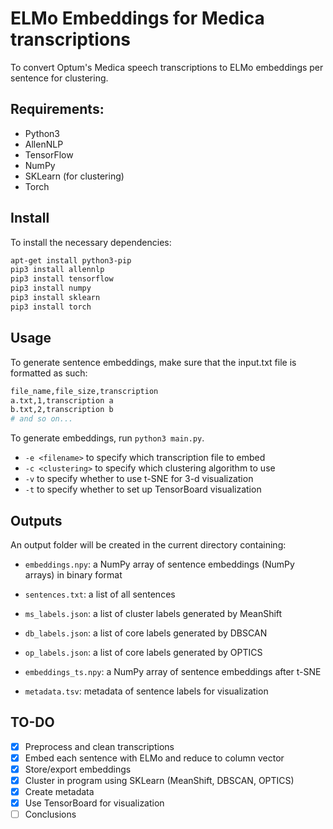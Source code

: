 # ELMo Embeddings for Medica transcriptions
To convert Optum's Medica speech transcriptions to ELMo embeddings per sentence for clustering.

## Requirements:
 * Python3
 * AllenNLP
 * TensorFlow
 * NumPy
 * SKLearn (for clustering)
 * Torch

## Install
To install the necessary dependencies:

```bash
apt-get install python3-pip
pip3 install allennlp
pip3 install tensorflow
pip3 install numpy
pip3 install sklearn
pip3 install torch
```

## Usage
To generate sentence embeddings, make sure that the input.txt file is formatted as such:

```bash
file_name,file_size,transcription
a.txt,1,transcription a
b.txt,2,transcription b
# and so on...
```

To generate embeddings, run `python3 main.py`.
 * `-e <filename>` to specify which transcription file to embed
 * `-c <clustering>` to specify which clustering algorithm to use
 * `-v` to specify whether to use t-SNE for 3-d visualization
 * `-t` to specify whether to set up TensorBoard visualization


## Outputs
An output folder will be created in the current directory containing:
 * `embeddings.npy`: a NumPy array of sentence embeddings (NumPy arrays) in binary format
 * `sentences.txt`: a list of all sentences

 * `ms_labels.json`: a list of cluster labels generated by MeanShift
 * `db_labels.json`: a list of core labels generated by DBSCAN
 * `op_labels.json`: a list of core labels generated by OPTICS
 * `embeddings_ts.npy`: a NumPy array of sentence embeddings after t-SNE

 * `metadata.tsv`: metadata of sentence labels for visualization


## TO-DO
 - [x] Preprocess and clean transcriptions
 - [x] Embed each sentence with ELMo and reduce to column vector
 - [x] Store/export embeddings
 - [x] Cluster in program using SKLearn (MeanShift, DBSCAN, OPTICS)
 - [x] Create metadata
 - [x] Use TensorBoard for visualization
 - [ ] Conclusions
